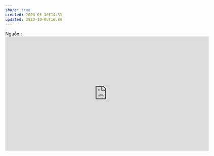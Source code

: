 ```yaml
---
share: true
created: 2023-05-30T14:31
updated: 2023-10-06T16:09
---
```

Nguồn:: <iframe id="ytplayer" type="text/html" width="640" height="360" src="https://www.youtube.com/embed/ZYTXc2fK-JY" frameborder="0"></iframe>
